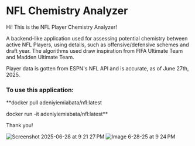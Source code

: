 # NFL Chemistry Analyzer 

Hi! This is the NFL Player Chemistry Analyzer! 

A backend-like application used for assessing potential chemistry between active NFL Players, using details, such as offensive/defensive schemes and draft year.
The algorithms used draw inspiration from FIFA Ultimate Team and Madden Ultimate Team. 

Player data is gotten from ESPN's NFL API and is accurate, as of June 27th, 2025.

### To use this application:

**docker pull adeniyiemiabata/nfl:latest

docker run -it adeniyiemiabata/nfl:latest**

Thank you!

![Screenshot 2025-06-28 at 9 21 27 PM](https://github.com/user-attachments/assets/1e60bc23-22f8-4d59-943d-c264523bdf08) ![Image 6-28-25 at 9 24 PM](https://github.com/user-attachments/assets/0775eb67-a08a-4c5b-a94f-7ad42df41149)




